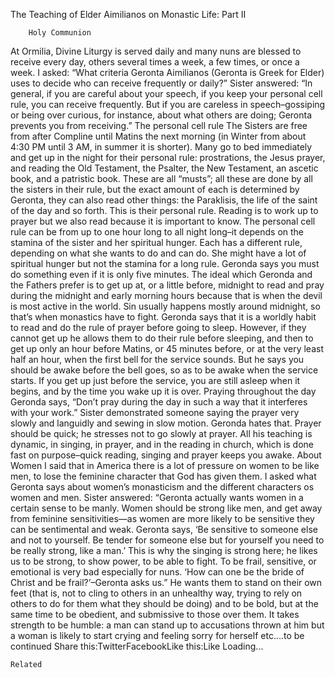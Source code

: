 The Teaching of Elder Aimilianos on Monastic Life: Part II

		Holy Communion
At Ormilia, Divine Liturgy is served daily and many nuns are blessed to receive every day, others several times a week, a few times, or once a week. I asked: “What criteria Geronta Aimilianos (Geronta is Greek for Elder) uses to decide who can receive frequently or daily?” Sister answered: “In general, if you are careful about your speech, if you keep your personal cell rule, you can receive frequently. But if you are careless in speech–gossiping or being over curious, for instance, about what others are doing; Geronta prevents you from receiving.”
The personal cell rule
The Sisters are free from after Compline until Matins the next morning (in Winter from about 4:30 PM until 3 AM, in summer it is shorter). Many go to bed immediately and get up in the night for their personal rule: prostrations, the Jesus prayer, and reading the Old Testament, the Psalter, the New Testament, an ascetic book, and a patristic book. These are all “musts”; all these are done by all the sisters in their rule, but the exact amount of each is determined by Geronta, they can also read other things: the Paraklisis, the life of the saint of the day and so forth. This is their personal rule. Reading is to work up to prayer but we also read because it is important to know.
The personal cell rule can be from up to one hour long to all night long–it depends on the stamina of the sister and her spiritual hunger. Each has a different rule, depending on what she wants to do and can do. She might have a lot of spiritual hunger but not the stamina for a long rule. Geronda says you must do something even if it is only five minutes.
The ideal which Geronda and the Fathers prefer is to get up at, or a little before, midnight to read and pray during the midnight and early morning hours because that is when the devil is most active in the world. Sin usually happens mostly around midnight, so that’s when monastics have to fight. Geronda says that it is a worldly habit to read and do the rule of prayer before going to sleep. However, if they cannot get up he allows them to do their rule before sleeping, and then to get up only an hour before Matins, or 45 minutes before, or at the very least half an hour, when the first bell for the service sounds. But he says you should be awake before the bell goes, so as to be awake when the service starts. If you get up just before the service, you are still asleep when it begins, and by the time you wake up it is over.
Praying throughout the day
Geronda says, “Don’t pray during the day in such a way that it interferes with your work.” Sister demonstrated someone saying the prayer very slowly and languidly and sewing in slow motion. Geronda hates that. Prayer should be quick; he stresses not to go slowly at prayer. All his teaching is dynamic, in singing, in prayer, and in the reading in church, which is done fast on purpose–quick reading, singing and prayer keeps you awake.
About Women
I said that in America there is a lot of pressure on women to be like men, to lose the feminine character that God has given them. I asked what Geronta says about women’s monasticism and the different characters os women and men.
Sister answered: “Geronta actually wants women in a certain sense to be manly. Women should be strong like men, and get away from feminine sensitivities—as women are more likely to be sensitive they can be sentimental and weak. Geronta says, ‘Be sensitive to someone else and not to yourself. Be tender for someone else but for yourself you need to be really strong, like a man.’ This is why the singing is strong here; he likes us to be strong, to show power, to be able to fight. To be frail, sensitive, or emotional is very bad especially for nuns. ‘How can one be the bride of Christ and be frail?’–Geronta asks us.”
He wants them to stand on their own feet (that is, not to cling to others in an unhealthy way, trying to rely on others to do for them what they should be doing) and to be bold, but at the same time to be obedient, and submissive to those over them. It takes strength to be humble: a man can stand up to accusations thrown at him but a woman is likely to start crying and feeling sorry for herself etc….to be continued
Share this:TwitterFacebookLike this:Like Loading...

	Related
			